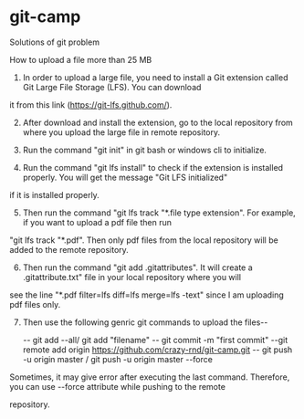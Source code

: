 # git-camp
Solutions of git problem

How to upload a file more than 25 MB

1. In order to upload a large file, you need to install a Git extension called Git Large File Storage (LFS). You can download 

it from this link (https://git-lfs.github.com/).

2. After download and install the extension, go to the local repository from where you upload the large file in remote repository.

3. Run the command "git init" in git bash or windows cli to initialize.

4. Run the command "git lfs install" to check if the extension is installed properly. You will get the message "Git LFS initialized"

if it is installed properly.

5. Then run the command "git lfs track "*.file type extension". For example, if you want to upload a pdf file then run

"git lfs track "*.pdf". Then only pdf files from the local repository will be added to the remote repository.

6. Then run the command "git add .gitattributes". It will create a .gitattribute.txt" file in your local repository where you will

see the  line "*.pdf filter=lfs diff=lfs merge=lfs -text" since I am uploading pdf files only.

7. Then use the following genric git commands to upload the files--
  
   -- git add --all/ git add "filename"
   -- git commit -m "first commit"
   --git remote add origin https://github.com/crazy-rnd/git-camp.git
   -- git push -u origin master /  git push -u origin master --force
   
 Sometimes, it may give error after executing the last command. Therefore, you can use --force attribute while pushing to the remote 
 
 repository.
